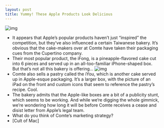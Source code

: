 ```yaml
---
layout: post
title: Yummy! These Apple Products Look Delicious
---
```

![img](http://media.idownloadblog.com/wp-content/uploads/2012/01/iyou.jpg)
* It appears that Apple’s popular products haven’t just “inspired” the competition, but they’ve also influenced a certain Taiwanese bakery. It’s obvious that the cake-makers over at Comte have taken their packaging cues from the Cupertino company.
* Their most popular product, the iFong, is a pineapple-flavored cake cut into 6 pieces and served up in an all-too-familiar iPhone-shaped box. But that’s not all this bakery is offering…
![img](http://media.idownloadblog.com/wp-content/uploads/2012/01/ifong-e1327517134480.jpg)
* Comte also sells a pastry called the iYou, which is another cake served up in Apple-esque packaging. It’s a larger box, with the picture of an iPad on the front and custom icons that seem to reference the pastry’s recipe. Cool.
* The bakery admits that the Apple-like boxes are a bit of a publicity stunt, which seems to be working. And while we’re digging the whole gimmick, we’re wondering how long it will be before Comte receives a cease and disist letter from Apple’s legal team.
* What do you think of Comte’s marketing strategy?
* [Cult of Mac]

